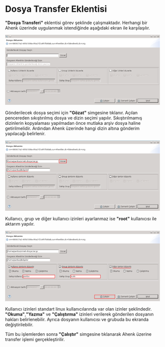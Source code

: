 # Dosya Transfer Eklentisi

**"Dosya Transferi"** eklentisi görev şeklinde çalışmaktadır. Herhangi bir Ahenk üzerinde uygulanmak istendiğinde aşağıdaki ekran ile karşılaşılır.

![Filetransfer](images/filetransfer-ilk.png)

Gönderilecek dosya  seçimi için **"Gözat"** simgesine tıklanır. Açılan pencereden sıkıştırılmış dosya ve dizin seçimi yapılır. Sıkıştırılmamış dizinlerin kopyalaması yapılmadan önce mutlaka arşiv dosya haline getirilmelidir. Ardından  Ahenk üzerinde hangi dizin altına gönderim yapılacağı belirlenir.

![Filetransfer Dosya Secimi](images/filetransfer-dosya-secimi.png)

Kullanıcı, grup ve diğer kullanıcı izinleri ayarlanmaz ise **"root"** kullanıcısı ile aktarım yapılır.

![Filetransfer Aktar](images/filetransfer-son.png)

Kullanıcı izinleri standart linux kullanıcılarında var olan izinler şeklindedir. **"Okuma"**,**"Yazma"** ve **"Çalıştırma"** izinleri verilerek gönderilen dosyanın hakları belirlenebilir. Ayrıca dosyanın kullanıcısı ve grubuda bu ekranda değiştirilebilir.

Tüm bu işlemlerden sonra **"Çalıştır"** simgesine tıklanarak Ahenk üzerine transfer işlemi gerçekleştirilir.